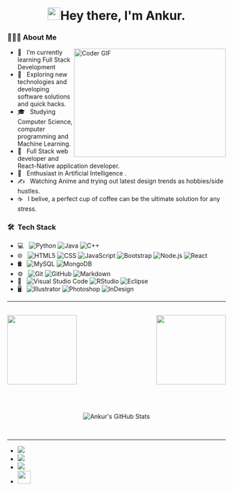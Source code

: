 <h1 align="center"><img src="https://github.com/TheDudeThatCode/TheDudeThatCode/blob/master/Assets/Hi.gif" width="29">Hey there, I'm Ankur.

<h3> 👨🏻‍💻 About Me </h3>
  
<img align="right" alt="Coder GIF" height=250 width=350 src="https://cdn.dribbble.com/users/730703/screenshots/6581243/avento.gif" />

- 🔭 &nbsp; I’m currently learning Full Stack Development
- 🤔 &nbsp; Exploring new technologies and developing software solutions and quick hacks.
- 🎓 &nbsp; Studying Computer Science, computer programming and Machine Learning.
- 💼 &nbsp; Full Stack web developer and React-Native application developer.
- 🌱 &nbsp; Enthusiast in Artificial Intelligence .
- ✍️ &nbsp; Watching Anime and trying out latest design trends as hobbies/side hustles.
- ☕ &nbsp; I belive, a perfect cup of coffee can be the ultimate solution for any stress. 

<h3> 🛠 &nbsp;Tech Stack</h3>

- 💻 &nbsp;
  ![Python](https://img.shields.io/badge/-Python-333333?style=flat&logo=python)
  ![Java](https://img.shields.io/badge/-Java-333333?style=flat&logo=Java&logoColor=007396)
  ![C++](https://img.shields.io/badge/-C++-333333?style=flat&logo=C%2B%2B&logoColor=00599C)
- 🌐 &nbsp;
  ![HTML5](https://img.shields.io/badge/-HTML5-333333?style=flat&logo=HTML5)
  ![CSS](https://img.shields.io/badge/-CSS-333333?style=flat&logo=CSS3&logoColor=1572B6)
  ![JavaScript](https://img.shields.io/badge/-JavaScript-333333?style=flat&logo=javascript)
  ![Bootstrap](https://img.shields.io/badge/-Bootstrap-333333?style=flat&logo=bootstrap&logoColor=563D7C)
  ![Node.js](https://img.shields.io/badge/-Node.js-333333?style=flat&logo=node.js)
  ![React](https://img.shields.io/badge/-React-333333?style=flat&logo=react)
- 🛢 &nbsp;
  ![MySQL](https://img.shields.io/badge/-MySQL-333333?style=flat&logo=mysql)
  ![MongoDB](https://img.shields.io/badge/-MongoDB-333333?style=flat&logo=mongodb)
- ⚙️ &nbsp;
  ![Git](https://img.shields.io/badge/-Git-333333?style=flat&logo=git)
  ![GitHub](https://img.shields.io/badge/-GitHub-333333?style=flat&logo=github)
  ![Markdown](https://img.shields.io/badge/-Markdown-333333?style=flat&logo=markdown)
- 🔧 &nbsp;
  ![Visual Studio Code](https://img.shields.io/badge/-Visual%20Studio%20Code-333333?style=flat&logo=visual-studio-code&logoColor=007ACC)
  ![RStudio](https://img.shields.io/badge/-RStudio-333333?style=flat&logo=rstudio)
  ![Eclipse](https://img.shields.io/badge/-Eclipse-333333?style=flat&logo=eclipse-ide&logoColor=2C2255)
- 🖥 &nbsp;
  ![Illustrator](https://img.shields.io/badge/-Illustrator-333333?style=flat&logo=adobe-illustrator)
  ![Photoshop](https://img.shields.io/badge/-Photoshop-333333?style=flat&logo=adobe-photoshop)
  ![InDesign](https://img.shields.io/badge/-InDesign-333333?style=flat&logo=adobe-indesign)

-----------------------------------------------------------------------------------------------------------------------------------------------------------

<br>
<div>
<a href="https://github.com/pandeyankur1324">
  <img height="160em" src="https://github-readme-stats.vercel.app/api?username=pandeyankur1324&theme=radical&show_icons=true" />
  <img align="right" height="160em" src="https://github-readme-stats.vercel.app/api/top-langs/?username=pandeyankur1324&theme=radical&layout=compact" />
</a>
<br>
<br/>
<br>
<br/>
<p align="center"><img align="center" src="https://github-readme-streak-stats.herokuapp.com/?user=pandeyankur1324&show_icons=true&theme=tokyonight_duo" alt="Ankur's GitHub Stats"></p> 
<div/>
<br>

-----------------------------------------------------------------------------------------------------------------------------------------------------------

- <a href="https://www.instagram.com/pandeyankur1324/"><img src="https://img.shields.io/badge/instagram%20@pandeyankur1324-DD2476?style=for-the-badge&logo=instagram&logoColor=white"/></a>
- <a href="https://www.twitter.com/pandeyankur1324/"><img src="https://img.shields.io/badge/twitter%20@pandeyankur1324-0D95E8?style=for-the-badge&logo=twitter&logoColor=white"/></a>
- <a href="https://www.linkedin.com/in/pandeyankur1324/"><img src="https://img.shields.io/badge/linkedin%20@pandeyankur1324-c14438?style=for-the-badge&logo=linkedin&logoColor=white"/></a>
- <a href="https://ankurpandey.netlify.app/"><img height="30px" src="https://img.shields.io/badge/My%20Website:%20ankurpandey.app-8E2DE2?style=for-the-badge&logo=google%20chrome&logoColor=white"/></a>
